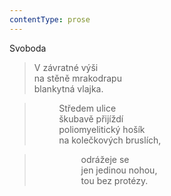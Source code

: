 ```yaml
---
contentType: prose
---
```


Svoboda

> V závratné výši  
> na stěně mrakodrapu  
> blankytná vlajka.

>           Středem ulice  
>           škubavě přijíždí  
>           poliomyelitický hošík  
>           na kolečkových bruslích,

>                    odrážeje se  
>                    jen jedinou nohou,  
>                    tou bez protézy.
